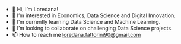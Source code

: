 - 👋 Hi, I’m Loredana!
- 👀 I’m interested in Economics, Data Science and Digital Innovation.
- 🌱 I’m currently learning Data Science and Machine Learning.
- 💞️ I’m looking to collaborate on challenging Data Science projects.
- 📫 How to reach me loredana.fattorini90@gmail.com

<!---
LFattorini/LFattorini is a ✨ special ✨ repository because its `README.md` (this file) appears on your GitHub profile.
You can click the Preview link to take a look at your changes.
--->
